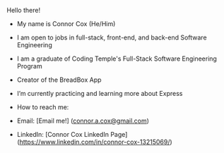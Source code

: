 Hello there!

- My name is Connor Cox (He/Him)
- I am open to jobs in full-stack, front-end, and back-end Software Engineering
- I am a graduate of Coding Temple's Full-Stack Software Engineering Program

- Creator of the BreadBox App
- I’m currently practicing and learning more about Express

- How to reach me: 
- Email: [Email me!] (connor.a.cox@gmail.com)
- LinkedIn: [Connor Cox LinkedIn Page] (https://www.linkedin.com/in/connor-cox-13215069/)

